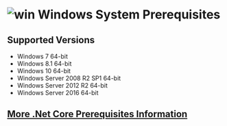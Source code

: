 # ![win](../res/win_med.png) Windows System Prerequisites

## Supported Versions

 - Windows 7 64-bit
 - Windows 8.1 64-bit
 - Windows 10 64-bit
 - Windows Server 2008 R2 SP1 64-bit
 - Windows Server 2012 R2 64-bit
 - Windows Server 2016 64-bit

## [More .Net Core Prerequisites Information](https://docs.microsoft.com/en-us/dotnet/core/windows-prerequisites?tabs=netcore2x)
